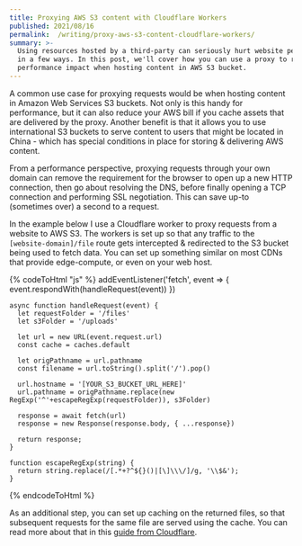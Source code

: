 ```yaml
---
title: Proxying AWS S3 content with Cloudflare Workers
published: 2021/08/16
permalink:  /writing/proxy-aws-s3-content-cloudflare-workers/
summary: >-
  Using resources hosted by a third-party can seriously hurt website performance
  in a few ways. In this post, we'll cover how you can use a proxy to reduce the
  performance impact when hosting content in AWS S3 bucket.
---
```


A common use case for proxying requests would be when hosting content in Amazon Web Services S3 buckets. Not only is this handy for performance, but it can also reduce your AWS bill if you cache assets that are delivered by the proxy. Another benefit is that it allows you to use international S3 buckets to serve content to users that might be located in China - which has special conditions in place for storing & delivering AWS content.

From a performance perspective, proxying requests through your own domain can remove the requirement for the browser to open up a new HTTP connection, then go about resolving the DNS, before finally opening a TCP connection and performing SSL negotiation. This can save up-to (sometimes over) a second to a request.

In the example below I use a Cloudflare worker to proxy requests from a website to AWS S3. The workers is set up so that any traffic to the `[website-domain]/file` route gets intercepted & redirected to the S3 bucket being used to fetch data. You can set up something similar on most CDNs that provide edge-compute, or even on your web host.

<!-- markdownlint-disable -->
{% codeToHtml "js" %}
    addEventListener('fetch', event => {
      event.respondWith(handleRequest(event))
    })

    async function handleRequest(event) {
      let requestFolder = '/files'
      let s3Folder = '/uploads'

      let url = new URL(event.request.url)
      const cache = caches.default

      let origPathname = url.pathname
      const filename = url.toString().split('/').pop()

      url.hostname = '[YOUR_S3_BUCKET_URL_HERE]'
      url.pathname = origPathname.replace(new RegExp('^'+escapeRegExp(requestFolder)), s3Folder)

      response = await fetch(url)
      response = new Response(response.body, { ...response})

      return response;
    }

    function escapeRegExp(string) {
      return string.replace(/[.*+?^${}()|[\]\\\/]/g, '\\$&');
    }
{% endcodeToHtml %}
<!-- markdownlint-enable -->

As an additional step, you can set up caching on the returned files, so that subsequent requests for the same file are served using the cache. You can read more about that in this [guide from Cloudflare](https://developers.cloudflare.com/workers/tutorials/configure-your-cdn).
